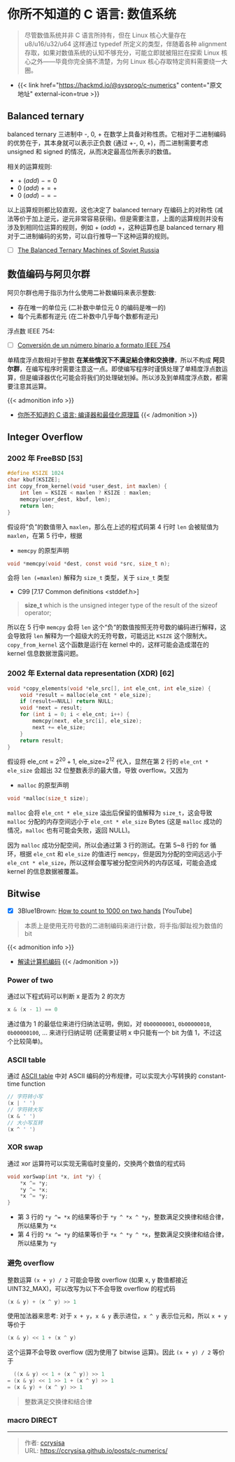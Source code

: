 # 你所不知道的 C 语言: 数值系统


> 尽管数值系统并非 C 语言所持有，但在 Linux 核心大量存在 u8/u16/u32/u64 这样通过 typedef 所定义的类型，伴随着各种 alignment 存取，如果对数值系统的认知不够充分，可能立即就被阻拦在探索 Linux 核心之外——毕竟你完全搞不清楚，为何 Linux 核心存取特定资料需要绕一大圈。

<!--more-->

- {{< link href="https://hackmd.io/@sysprog/c-numerics" content="原文地址" external-icon=true >}}   

## Balanced ternary

balanced ternary 三进制中 -, 0, + 在数学上具备对称性质。它相对于二进制编码的优势在于，其本身就可以表示正负数 (通过 +-, 0, +)，而二进制需要考虑 unsigned 和 signed 的情况，从而决定最高位所表示的数值。

相关的运算规则:

- $+\ (add)\ - = 0$
- $0\ (add)\ + = +$
- $0\ (add)\ - = -$

以上运算规则都比较直观，这也决定了 balanced ternary 在编码上的对称性 (减法等价于加上逆元，逆元非常容易获得)。但是需要注意，上面的运算规则并没有涉及到相同位运算的规则，例如 $+\ (add)\ +$，这种运算也是 balanced ternary 相对于二进制编码的劣势，可以自行推导一下这种运算的规则。

- [ ] [The Balanced Ternary Machines of Soviet Russia](https://dev.to/buntine/the-balanced-ternary-machines-of-soviet-russia)

## 数值编码与阿贝尔群

阿贝尔群也用于指示为什么使用二补数编码来表示整数:

- 存在唯一的单位元 (二补数中单位元 0 的编码是唯一的)
- 每个元素都有逆元 (在二补数中几乎每个数都有逆元)

浮点数 IEEE 754:

- [ ] [Conversión de un número binario a formato IEEE 754](https://www.youtube.com/watch?v=VlX4OlKvzAk)

单精度浮点数相对于整数 **在某些情況下不满足結合律和交换律**，所以不构成 **阿贝尔群**，在编写程序时需要注意这一点。即使编写程序时谨慎处理了单精度浮点数运算，但是编译器优化可能会将我们的处理破划掉。所以涉及到单精度浮点数，都需要注意其运算。

{{< admonition info >}}
- [你所不知道的 C 语言: 编译器和最佳化原理篇](https://hackmd.io/@sysprog/c-compiler-optimization)
{{< /admonition >}}

## Integer Overflow

### 2002 年 FreeBSD [53]

```c
#define KSIZE 1024
char kbuf[KSIZE];
int copy_from_kernel(void *user_dest, int maxlen) {
    int len = KSIZE < maxlen ? KSIZE : maxlen;
    memcpy(user_dest, kbuf, len);
    return len;
}
```

假设将“负”的数值带入 `maxlen`，那么在上述的程式码第 4 行时 `len` 会被赋值为 `maxlen`，在第 5 行中，根据 

- `memcpy` 的原型声明

```c
void *memcpy(void *dest, const void *src, size_t n);
```

会将 `len (=maxlen)` 解释为 `size_t` 类型，关于 `size_t` 类型

- C99 [7.17 Common definitions <stddef.h>]
> **size_t** which is the unsigned integer type of the result of the sizeof operator;

所以在 5 行中 `memcpy` 会将 `len` 这个“负“的数值按照无符号数的编码进行解释，这会导致将 `len` 解释为一个超级大的无符号数，可能远比 `KSIZE` 这个限制大。`copy_from_kernel` 这个函数是运行在 kernel 中的，这样可能会造成潜在的 kernel 信息数据泄露问题。

### 2002 年 External data representation (XDR) [62]

```c
void *copy_elements(void *ele_src[], int ele_cnt, int ele_size) {
    void *result = malloc(ele_cnt * ele_size);
    if (result==NULL) return NULL;
    void *next = result;
    for (int i = 0; i < ele_cnt; i++) {
        memcpy(next, ele_src[i], ele_size);
        next += ele_size;
    }
    return result;
}
```

假设将 ele_cnt = $2^{20}+1$, ele_size=$2^{12}$ 代入，显然在第 2 行的 `ele_cnt * ele_size` 会超出 32 位整数表示的最大值，导致 overflow。又因为

- `malloc` 的原型声明

```c
void *malloc(size_t size);
```

`malloc` 会将 `ele_cnt * ele_size` 溢出后保留的值解释为 `size_t`，这会导致 `malloc` 分配的内存空间远小于 `ele_cnt * ele_size` Bytes (这是 `malloc` 成功的情况，`malloc` 也有可能会失败，返回 NULL)。

因为 `malloc` 成功分配空间，所以会通过第 3 行的测试。在第 5~8 行的 for 循环，根据 `ele_cnt` 和 `ele_size` 的值进行 `memcpy`，但是因为分配的空间远远小于 `ele_cnt * ele_size`，所以这样会覆写被分配空间外的内存区域，可能会造成 kernel 的信息数据被覆盖。

## Bitwise

- [x] 3Blue1Brown: [How to count to 1000 on two hands](https://www.youtube.com/watch?v=1SMmc9gQmHQ) [YouTube]

> 本质上是使用无符号数的二进制编码来进行计数，将手指/脚趾视为数值的 bit

{{< admonition info >}}
- [解读计算机编码](https://hackmd.io/@sysprog/binary-representation)
{{< /admonition >}}

### Power of two

通过以下程式码可以判断 x 是否为 2 的次方

```c
x & (x - 1) == 0
```

通过值为 1 的最低位来进行归纳法证明，例如，对 `0b00000001`, `0b00000010`, `0b00000100`, ... 来进行归纳证明 (还需要证明 x 中只能有一个 bit 为值 1，不过这个比较简单)。

### ASCII table

通过 [ASCII table](https://www.asciitable.com/) 中对 ASCII 编码的分布规律，可以实现大小写转换的 constant-time function

```c
// 字符转小写
(x | ' ')
// 字符转大写
(x & ' ')
// 大小写互转
(x ^ ' ')
```

### XOR swap

通过 xor 运算符可以实现无需临时变量的，交换两个数值的程式码

```c
void xorSwap(int *x, int *y) {
    *x ^= *y;
    *y ^= *x;
    *x ^= *y;
}
```

- 第 3 行的 `*y ^= *x` 的结果等价于 `*y ^ *x ^ *y`，整数满足交换律和结合律，所以结果为 `*x`
- 第 4 行的 `*x ^= *y` 的结果等价于 `*x ^ *y ^ *x`，整数满足交换律和结合律，所以结果为 `*y`

### 避免 overflow

整数运算 `(x + y) / 2` 可能会导致 overflow (如果 x, y 数值都接近 UINT32_MAX)，可以改写为以下不会导致 overflow 的程式码

```c
(x & y) + (x ^ y) >> 1
```

使用加法器来思考: 对于 `x + y`，`x & y` 表示进位，`x ^ y` 表示位元和，所以 `x + y` 等价于 

```c
(x & y) << 1 + (x ^ y)
```

这个运算不会导致 overflow (因为使用了 bitwise 运算)。因此 `(x + y) / 2` 等价于

```c
  ((x & y) << 1 + (x ^ y)) >> 1
= (x & y) << 1 >> 1 + (x ^ y) >> 1
= (x & y) + (x ^ y) >> 1
```

> 整数满足交换律和结合律

### macro DIRECT


---

> 作者: [ccrysisa](https://github.com/ccrysisa)  
> URL: https://ccrysisa.github.io/posts/c-numerics/  

